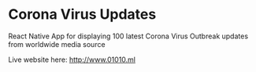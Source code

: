 # Corona Virus Updates 
React Native App for displaying 100 latest Corona Virus Outbreak updates from worldwide media source 

Live website here: http://www.01010.ml
